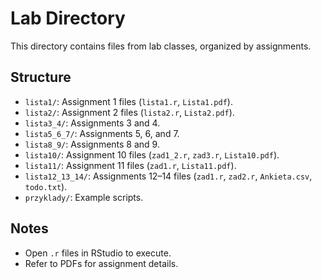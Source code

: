 # Lab Directory

This directory contains files from lab classes, organized by assignments.

## Structure

- `lista1/`: Assignment 1 files (`lista1.r`, `Lista1.pdf`).
- `lista2/`: Assignment 2 files (`lista2.r`, `Lista2.pdf`).
- `lista3_4/`: Assignments 3 and 4.
- `lista5_6_7/`: Assignments 5, 6, and 7.
- `lista8_9/`: Assignments 8 and 9.
- `lista10/`: Assignment 10 files (`zad1_2.r`, `zad3.r`, `Lista10.pdf`).
- `lista11/`: Assignment 11 files (`zad1.r`, `Lista11.pdf`).
- `lista12_13_14/`: Assignments 12–14 files (`zad1.r`, `zad2.r`, `Ankieta.csv`, `todo.txt`).
- `przyklady/`: Example scripts.

## Notes

- Open `.r` files in RStudio to execute.
- Refer to PDFs for assignment details.
